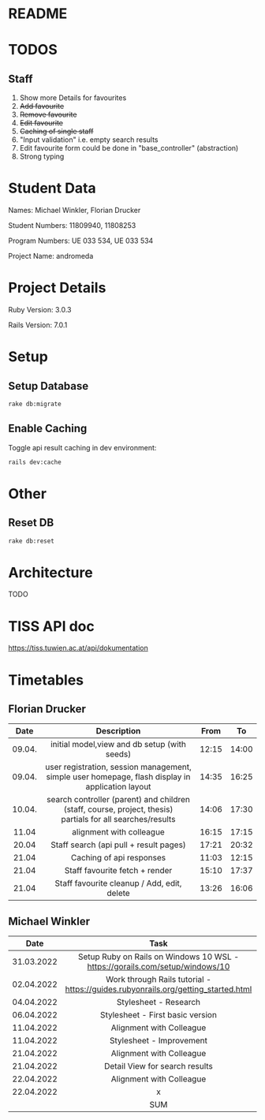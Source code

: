 # README

<!--- This README would normally document whatever steps are necessary to get the
application up and running.

Things you may want to cover:

* Ruby version

* System dependencies

* Configuration

* Database creation

* Database initialization

* How to run the test suite

* Services (job queues, cache servers, search engines, etc.)

* Deployment instructions

* ... --->

# TODOS

Staff
--------------

1. Show more Details for favourites
2. ~~Add favourite~~
3. ~~Remove favourite~~
4. ~~Edit favourite~~
5. ~~Caching of single staff~~
6. "Input validation" i.e. empty search results
7. Edit favourite form could be done in "base_controller" (abstraction)
8. Strong typing

# Student Data

Names: Michael Winkler, Florian Drucker

Student Numbers: 11809940, 11808253

Program Numbers: UE 033 534, UE 033 534

Project Name: andromeda

# Project Details

Ruby Version: 3.0.3

Rails Version: 7.0.1


# Setup

## Setup Database

```sh
rake db:migrate
```

## Enable Caching

Toggle api result caching in dev environment:
```sh
rails dev:cache
```

# Other

## Reset DB
```sh
rake db:reset
```


# Architecture

TODO


# TISS API doc

https://tiss.tuwien.ac.at/api/dokumentation



# Timetables

## Florian Drucker

|  Date  |                                                   Description                                                   | From  |  To   |
|:------:|:---------------------------------------------------------------------------------------------------------------:|:-----:|:-----:|
| 09.04. |                                  initial model,view and db setup (with seeds)                                   | 12:15 | 14:00 |
| 09.04. |        user registration, session management, simple user homepage, flash display in application layout         | 14:35 | 16:25 |
| 10.04. | search controller (parent) and children (staff, course, project, thesis) <br/>partials for all searches/results | 14:06 | 17:30 |
| 11.04  |                                            alignment with colleague                                             | 16:15 | 17:15 |
| 20.04  |                                     Staff search (api pull + result pages)                                      | 17:21 | 20:32 |
| 21.04  |                                            Caching of api responses                                             | 11:03 | 12:15 |
| 21.04  |                                         Staff favourite fetch + render                                          | 15:10 | 17:37 |
| 21.04  |                                   Staff favourite cleanup / Add, edit, delete                                   | 13:26 | 16:06 |

## Michael Winkler

|    Date    |                                       Task                                        | Amount |
|:----------:|:---------------------------------------------------------------------------------:|:------:|
| 31.03.2022 |   Setup Ruby on Rails on Windows 10 WSL - https://gorails.com/setup/windows/10    |   1h   |
| 02.04.2022 | Work through Rails tutorial - https://guides.rubyonrails.org/getting_started.html |   2h   |
| 04.04.2022 |                               Stylesheet - Research                               |   1h   |
| 06.04.2022 |                         Stylesheet - First basic version                          |  1.5h  |
| 11.04.2022 |                             Alignment with Colleague                              |   1h   |
| 11.04.2022 |                             Stylesheet - Improvement                              |   2h   |
| 21.04.2022 |                             Alignment with Colleague                              |   1h   |
| 21.04.2022 |                          Detail View for search results                           |  2.5h  |
| 22.04.2022 |                             Alignment with Colleague                              |  0.5h  |
| 22.04.2022 |                                         x                                         |  1.5h  |
|            |                                        SUM                                        |  14h   |
